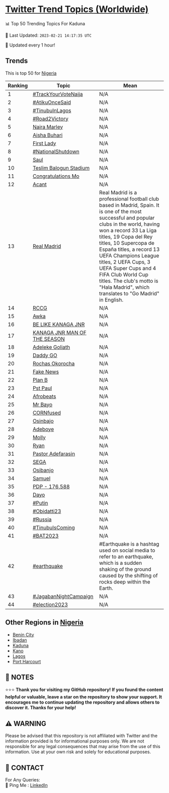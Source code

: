 [Twitter Trend Topics (Worldwide)](https://github.com/ErcinDedeoglu/Twitter-Trend-Topics)
==========


📊 Top 50 Trending Topics For Kaduna

📆 Last Updated: `2023-02-21 14:17:35 UTC`

🔧 Updated every 1 hour!


## Trends

This is top 50 for [Nigeria](</Nigeria>)

| Ranking | Topic | Mean |
| ------- | ------------ | ------------ |
| 1 | [#TrackYourVoteNaija](http://twitter.com/search?q=%23TrackYourVoteNaija) | N/A |
| 2 | [#AtikuOnceSaid](http://twitter.com/search?q=%23AtikuOnceSaid) | N/A |
| 3 | [#TinubuInLagos](http://twitter.com/search?q=%23TinubuInLagos) | N/A |
| 4 | [#Road2Victory](http://twitter.com/search?q=%23Road2Victory) | N/A |
| 5 | [Naira Marley](http://twitter.com/search?q=Naira+Marley) | N/A |
| 6 | [Aisha Buhari](http://twitter.com/search?q=Aisha+Buhari) | N/A |
| 7 | [First Lady](http://twitter.com/search?q=First+Lady) | N/A |
| 8 | [#NationalShutdown](http://twitter.com/search?q=%23NationalShutdown) | N/A |
| 9 | [Saul](http://twitter.com/search?q=Saul) | N/A |
| 10 | [Teslim Balogun Stadium](http://twitter.com/search?q=Teslim+Balogun+Stadium) | N/A |
| 11 | [Congratulations Mo](http://twitter.com/search?q=Congratulations+Mo) | N/A |
| 12 | [Acant](http://twitter.com/search?q=Acant) | N/A |
| 13 | [Real Madrid](http://twitter.com/search?q=Real+Madrid) | Real Madrid is a professional football club based in Madrid, Spain. It is one of the most successful and popular clubs in the world, having won a record 33 La Liga titles, 19 Copa del Rey titles, 10 Supercopa de España titles, a record 13 UEFA Champions League titles, 2 UEFA Cups, 3 UEFA Super Cups and 4 FIFA Club World Cup titles. The club's motto is "Hala Madrid", which translates to "Go Madrid" in English. |
| 14 | [RCCG](http://twitter.com/search?q=RCCG) | N/A |
| 15 | [Awka](http://twitter.com/search?q=Awka) | N/A |
| 16 | [BE LIKE KANAGA JNR](http://twitter.com/search?q=BE+LIKE+KANAGA+JNR) | N/A |
| 17 | [KANAGA JNR MAN OF THE SEASON](http://twitter.com/search?q=KANAGA+JNR+MAN+OF+THE+SEASON) | N/A |
| 18 | [Adeleke Goliath](http://twitter.com/search?q=Adeleke+Goliath) | N/A |
| 19 | [Daddy GO](http://twitter.com/search?q=Daddy+GO) | N/A |
| 20 | [Rochas Okorocha](http://twitter.com/search?q=Rochas+Okorocha) | N/A |
| 21 | [Fake News](http://twitter.com/search?q=Fake+News) | N/A |
| 22 | [Plan B](http://twitter.com/search?q=Plan+B) | N/A |
| 23 | [Pst Paul](http://twitter.com/search?q=Pst+Paul) | N/A |
| 24 | [Afrobeats](http://twitter.com/search?q=Afrobeats) | N/A |
| 25 | [Mr Bayo](http://twitter.com/search?q=Mr+Bayo) | N/A |
| 26 | [CORNfused](http://twitter.com/search?q=CORNfused) | N/A |
| 27 | [Osinbajo](http://twitter.com/search?q=Osinbajo) | N/A |
| 28 | [Adeboye](http://twitter.com/search?q=Adeboye) | N/A |
| 29 | [Molly](http://twitter.com/search?q=Molly) | N/A |
| 30 | [Ryan](http://twitter.com/search?q=Ryan) | N/A |
| 31 | [Pastor Adefarasin](http://twitter.com/search?q=Pastor+Adefarasin) | N/A |
| 32 | [SEGA](http://twitter.com/search?q=SEGA) | N/A |
| 33 | [Osibanjo](http://twitter.com/search?q=Osibanjo) | N/A |
| 34 | [Samuel](http://twitter.com/search?q=Samuel) | N/A |
| 35 | [PDP - 176,588](http://twitter.com/search?q=PDP+-+176%2c588) | N/A |
| 36 | [Dayo](http://twitter.com/search?q=Dayo) | N/A |
| 37 | [#Putin](http://twitter.com/search?q=%23Putin) | N/A |
| 38 | [#Obidatti23](http://twitter.com/search?q=%23Obidatti23) | N/A |
| 39 | [#Russia](http://twitter.com/search?q=%23Russia) | N/A |
| 40 | [#TinubuIsComing](http://twitter.com/search?q=%23TinubuIsComing) | N/A |
| 41 | [#BAT2023](http://twitter.com/search?q=%23BAT2023) | N/A |
| 42 | [#earthquake](http://twitter.com/search?q=%23earthquake) | #Earthquake is a hashtag used on social media to refer to an earthquake, which is a sudden shaking of the ground caused by the shifting of rocks deep within the Earth. |
| 43 | [#JagabanNightCampaign](http://twitter.com/search?q=%23JagabanNightCampaign) | N/A |
| 44 | [#election2023](http://twitter.com/search?q=%23election2023) | N/A |



## Other Regions in [Nigeria](</Nigeria>)

* [Benin City](</Nigeria/Benin City.md>)
* [Ibadan](</Nigeria/Ibadan.md>)
* [Kaduna](</Nigeria/Kaduna.md>)
* [Kano](</Nigeria/Kano.md>)
* [Lagos](</Nigeria/Lagos.md>)
* [Port Harcourt](</Nigeria/Port Harcourt.md>)



## 📝 NOTES

⭐⭐⭐ **Thank you for visiting my GitHub repository! If you found the content helpful or valuable, leave a star on the repository to show your support. It encourages me to continue updating the repository and allows others to discover it. Thanks for your help!**


## ⚠️ WARNING

Please be advised that this repository is not affiliated with Twitter and the information provided is for informational purposes only. We are not responsible for any legal consequences that may arise from the use of this information. Use at your own risk and solely for educational purposes.


## 📨 CONTACT

 For Any Queries:  
            🏓 Ping Me : [LinkedIn](https://www.linkedin.com/in/ercindedeoglu/)
